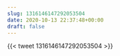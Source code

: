 ```yaml
---
slug: 1316146147292053504
date: 2020-10-13 22:37:48+00:00
draft: false
---
```


{{< tweet 1316146147292053504 >}}
